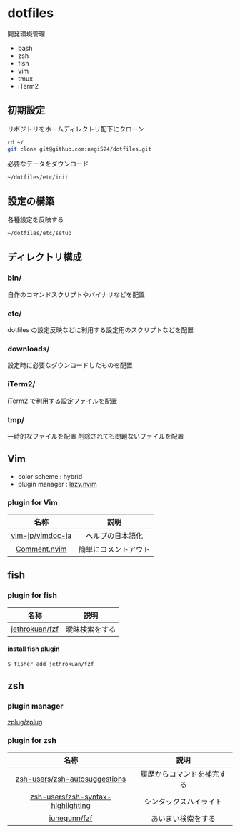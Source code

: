 # dotfiles

開発環境管理

- bash
- zsh
- fish
- vim
- tmux
- iTerm2

## 初期設定

リポジトリをホームディレクトリ配下にクローン

```bash
cd ~/
git clone git@github.com:negi524/dotfiles.git
```

必要なデータをダウンロード

```bash
~/dotfiles/etc/init
```

## 設定の構築

各種設定を反映する

```bash
~/dotfiles/etc/setup
```

## ディレクトリ構成

### bin/

自作のコマンドスクリプトやバイナリなどを配置

### etc/

dotfiles の設定反映などに利用する設定用のスクリプトなどを配置

### downloads/

設定時に必要なダウンロードしたものを配置

### iTerm2/

iTerm2 で利用する設定ファイルを配置

### tmp/

一時的なファイルを配置
削除されても問題ないファイルを配置

## Vim

- color scheme : hybrid
- plugin manager : [lazy.nvim][]

### plugin for Vim

|          名称          |             説明             |
| :--------------------: | :--------------------------: |
|  [vim-jp/vimdoc-ja][]  |       ヘルプの日本語化       |
|  [Comment.nvim][]      |     簡単にコメントアウト     |


## fish

### plugin for fish

|        名称        |      説明      |
| :----------------: | :------------: |
| [jethrokuan/fzf][] | 曖昧検索をする |

#### install fish plugin

```
$ fisher add jethrokuan/fzf
```

## zsh

### plugin manager

[zplug/zplug][]

### plugin for zsh

|                 名称                  |            説明            |
|:-------------------------------------:|:--------------------------:|
| [zsh-users/zsh-autosuggestions][]     | 履歴からコマンドを補完する |
| [zsh-users/zsh-syntax-highlighting][] | シンタックスハイライト     |
| [junegunn/fzf][]                      | あいまい検索をする         |

[lazy.nvim]: (https://github.com/folke/lazy.nvim)
[vim-jp/vimdoc-ja]: https://github.com/vim-jp/vimdoc-ja
[Comment.nvim]: (https://github.com/numToStr/Comment.nvim)
[tpope/vim-fugitive]: https://github.com/tpope/vim-fugitive
[posva/vim-vue]: https://github.com/posva/vim-vue
[jethrokuan/fzf]: https://github.com/jethrokuan/fzf
[w0ng/vim-hybrid]: https://github.com/w0ng/vim-hybrid
[zplug/zplug]: https://github.com/zplug/zplug
[zsh-users/zsh-autosuggestions]: https://github.com/zsh-users/zsh-autosuggestions
[zsh-users/zsh-syntax-highlighting]: https://github.com/zsh-users/zsh-syntax-highlighting/tree/master
[junegunn/fzf]: https://github.com/junegunn/fzf
